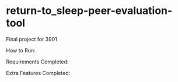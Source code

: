 # return-to_sleep-peer-evaluation-tool
Final project for 3901

How to Run:

Requirements Completed:

Extra Features Completed: